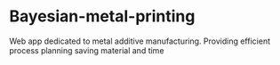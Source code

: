 # Bayesian-metal-printing
Web app dedicated to metal additive manufacturing. Providing efficient process planning saving material and time
